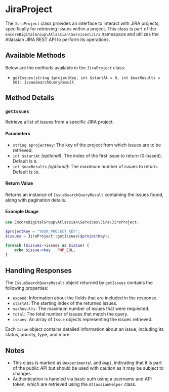 # JiraProject

The `JiraProject` class provides an interface to interact with JIRA projects, specifically for retrieving issues within a project. This class is part of the
`EncoreDigitalGroup\Atlassian\Services\Jira` namespace and utilizes the Atlassian JIRA REST API to perform its operations.

## Available Methods

Below are the methods available in the `JiraProject` class:

- `getIssues(string $projectKey, int $startAt = 0, int $maxResults = 50): IssueSearchQueryResult`

## Method Details

### `getIssues`

Retrieve a list of issues from a specific JIRA project.

#### Parameters

- `string $projectKey`: The key of the project from which issues are to be retrieved.
- `int $startAt` *(optional)*: The index of the first issue to return (0-based). Default is `0`.
- `int $maxResults` *(optional)*: The maximum number of issues to return. Default is `50`.

#### Return Value

Returns an instance of `IssueSearchQueryResult` containing the issues found, along with pagination details.

#### Example Usage

```php
use EncoreDigitalGroup\Atlassian\Services\Jira\JiraProject;

$projectKey = "YOUR_PROJECT_KEY";
$issues = JiraProject::getIssues($projectKey);

foreach ($issues->issues as $issue) {
    echo $issue->key . PHP_EOL;
}
```

## Handling Responses

The `IssueSearchQueryResult` object returned by `getIssues` contains the following properties:

- `expand`: Information about the fields that are included in the response.
- `startAt`: The starting index of the returned issues.
- `maxResults`: The maximum number of issues that were requested.
- `total`: The total number of issues that match the query.
- `issues`: An array of `Issue` objects representing the issues retrieved.

Each `Issue` object contains detailed information about an issue, including its status, priority, type, and more.

## Notes

- This class is marked as `@experimental` and `@api`, indicating that it is part of the public API but should be used with caution as it may be subject to changes.
- Authentication is handled via basic auth using a username and API token, which are retrieved using the `AtlassianHelper` class.